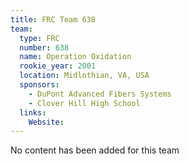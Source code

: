 ```yaml
---
title: FRC Team 638
team:
  type: FRC
  number: 638
  name: Operation Oxidation
  rookie_year: 2001
  location: Midlothian, VA, USA
  sponsors:
    - DuPont Advanced Fibers Systems
    - Clover Hill High School
  links:
    Website: 
---
```

No content has been added for this team